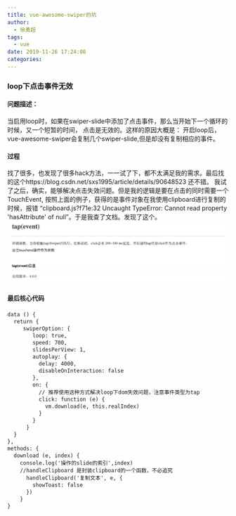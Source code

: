 ```yaml
---
title: vue-awesome-swiper的坑
author:
  - 徐勇超
tags:
  - vue
date: 2019-11-26 17:24:08
categories:
---
```


### loop下点击事件无效
#### 问题描述： 
  当启用loop时，如果在swiper-slide中添加了点击事件，那么当开始下一个循环的时候，又一个短暂的时间， 点击是无效的。这样的原因大概是： 开启loop后，vue-awesome-swiper会复制几个swiper-slide,但是却没有复制相应的事件。
#### 过程
  找了很多，也发现了很多hack方法，一一试了下，都不太满足我的需求。最后找的这个https://blog.csdn.net/sxs1995/article/details/90648523 还不错。
我试了之后，确实，能够解决点击失效问题。但是我的逻辑是要在点击的同时需要一个TouchEvent, 按照上面的例子，获得的是事件对象在我使用clipboard进行复制的时候，报错 “clipboard.js?f71e:32 Uncaught TypeError: Cannot read property 'hasAttribute' of null”。于是我查了文档。发现了这个。
![[lifecycle](https://www.swiper.com.cn/api/event/226.html)](vue-awesome-swiper的坑/QQ20191126-173814@2x.png)

<!-- more -->

#### 最后核心代码
```
data () {
  return {
     swiperOption: {
        loop: true,
        speed: 700,
        slidesPerView: 1,
        autoplay: {
          delay: 4000,
          disableOnInteraction: false
        },
        on: {
          // 推荐使用这种方式解决loop下dom失效问题，注意事件类型为tap
          click: function (e) {
            vm.download(e, this.realIndex)
          }
        }
      }
  }
},
methods: {
  download (e, index) {
    console.log('操作的slide的索引',index)
    //handleClipboard 是封装clipboard的一个函数，不必追究
      handleClipboard('复制文本', e, {
        showToast: false
      })
    }
}
```